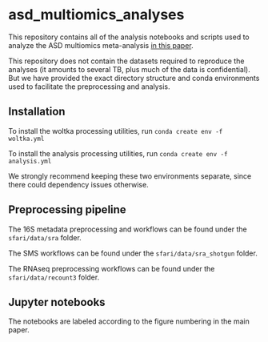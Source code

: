 # asd_multiomics_analyses

This repository contains all of the analysis notebooks and scripts used to analyze the ASD multiomics meta-analysis [in this paper](https://www.biorxiv.org/content/10.1101/2022.02.25.482050v1).

This repository does not contain the datasets required to reproduce the analyses (it amounts to several TB, plus much of the data is confidential).  But we have provided the exact directory structure and conda environments used to facilitate the preprocessing and analysis.

## Installation

To install the woltka processing utilities, run
`conda create env -f woltka.yml`

To install the analysis processing utilities, run
`conda create env -f analysis.yml`

We strongly recommend keeping these two environments separate, since there could dependency issues otherwise.

## Preprocessing pipeline

The 16S metadata preprocessing and workflows can be found under the `sfari/data/sra` folder.

The SMS workflows can be found under the `sfari/data/sra_shotgun` folder.

The RNAseq preprocessing workflows can be found under the `sfari/data/recount3` folder.

## Jupyter notebooks

The notebooks are labeled according to the figure numbering in the main paper.
